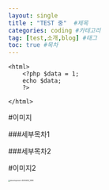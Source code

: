 ```yaml
---
layout: single
title : "TEST 중"  #제목
categories: coding #카테고리
tag: [test,소개,blog] #태그
toc: true #목차
---
```



```php+HTML
<html>
    <?php $data = 1; 
    echo $data;
    ?>
    
</html>
```

#이미지

###세부목차1

###세부목차2

#이미지2

<img src="../images/2024-09-30-first/development-4536630_1280.png" alt="development-4536630_1280" style="zoom:25%;" />